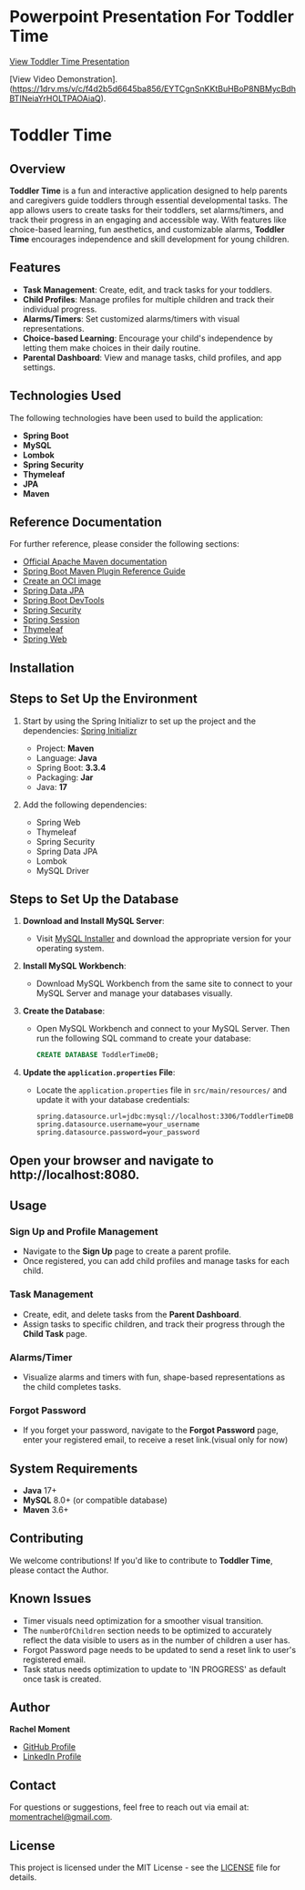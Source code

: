 
# Powerpoint Presentation For Toddler Time
[View Toddler Time Presentation](https://1drv.ms/p/c/f4d2b5d6645ba856/ESsPJWjEEeNFjXXr4zybNAIBTXMxhZ6iL8rSIGwaNbjZdA?e=E4SPTU)

[View Video Demonstration].
(https://1drv.ms/v/c/f4d2b5d6645ba856/EYTCgnSnKKtBuHBoP8NBMycBdhBTINeiaYrHOLTPAOAiaQ).

# Toddler Time

## Overview
**Toddler Time** is a fun and interactive application designed to help parents and caregivers guide toddlers through essential developmental tasks. The app allows users to create tasks for their toddlers, set alarms/timers, and track their progress in an engaging and accessible way. With features like choice-based learning, fun aesthetics, and customizable alarms, **Toddler Time** encourages independence and skill development for young children.

## Features
- **Task Management**: Create, edit, and track tasks for your toddlers.
- **Child Profiles**: Manage profiles for multiple children and track their individual progress.
- **Alarms/Timers**: Set customized alarms/timers with visual representations.
- **Choice-based Learning**: Encourage your child's independence by letting them make choices in their daily routine.
- **Parental Dashboard**: View and manage tasks, child profiles, and app settings.

## Technologies Used

The following technologies have been used to build the application:

- **Spring Boot**
- **MySQL**
- **Lombok**
- **Spring Security**
- **Thymeleaf**
- **JPA**
- **Maven**

## Reference Documentation
For further reference, please consider the following sections:

- [Official Apache Maven documentation](https://maven.apache.org/guides/index.html)
- [Spring Boot Maven Plugin Reference Guide](https://docs.spring.io/spring-boot/docs/current/maven-plugin/reference/html/)
- [Create an OCI image](https://docs.spring.io/spring-boot/docs/current/reference/html/container-images.html)
- [Spring Data JPA](https://docs.spring.io/spring-data/jpa/docs/current/reference/html/)
- [Spring Boot DevTools](https://docs.spring.io/spring-boot/docs/current/reference/htmlsingle/#using.devtools)
- [Spring Security](https://docs.spring.io/spring-security/site/docs/current/reference/html5/)
- [Spring Session](https://docs.spring.io/spring-session/reference/)
- [Thymeleaf](https://www.thymeleaf.org/documentation.html)
- [Spring Web](https://docs.spring.io/spring/docs/current/spring-framework-reference/web.html)


## Installation
## Steps to Set Up the Environment

1. Start by using the Spring Initializr to set up the project and the dependencies: [Spring Initializr](https://start.spring.io)
   - Project: **Maven**
   - Language: **Java**
   - Spring Boot: **3.3.4**
   - Packaging: **Jar**
   - Java: **17**
   
2. Add the following dependencies:
   - Spring Web
   - Thymeleaf
   - Spring Security
   - Spring Data JPA
   - Lombok
   - MySQL Driver

## Steps to Set Up the Database

1. **Download and Install MySQL Server**: 
   - Visit [MySQL Installer](https://dev.mysql.com/downloads/installer/) and download the appropriate version for your operating system.
   
2. **Install MySQL Workbench**:
   - Download MySQL Workbench from the same site to connect to your MySQL Server and manage your databases visually.

3. **Create the Database**:
   - Open MySQL Workbench and connect to your MySQL Server. Then run the following SQL command to create your database:
     ```sql
     CREATE DATABASE ToddlerTimeDB;
     ```

4. **Update the `application.properties` File**:
   - Locate the `application.properties` file in `src/main/resources/` and update it with your database credentials:
     ```properties
     spring.datasource.url=jdbc:mysql://localhost:3306/ToddlerTimeDB
     spring.datasource.username=your_username
     spring.datasource.password=your_password
     ```
   
## Open your browser and navigate to http://localhost:8080.


## Usage

### Sign Up and Profile Management
- Navigate to the **Sign Up** page to create a parent profile.
- Once registered, you can add child profiles and manage tasks for each child.

### Task Management
- Create, edit, and delete tasks from the **Parent Dashboard**.
- Assign tasks to specific children, and track their progress through the **Child Task** page.

### Alarms/Timer
- Visualize alarms and timers with fun, shape-based representations as the child completes tasks.

### Forgot Password
- If you forget your password, navigate to the **Forgot Password** page, enter your registered email, to receive a reset link.(visual only for now)

## System Requirements
- **Java** 17+
- **MySQL** 8.0+ (or compatible database)
- **Maven** 3.6+


## Contributing

We welcome contributions! If you'd like to contribute to **Toddler Time**, please contact the Author.


## Known Issues

- Timer visuals need optimization for a smoother visual transition.
- The `numberOfChildren` section needs to be optimized to accurately reflect the data visible to users as in the number of children a user has.
- Forgot Password page needs to be updated to send a reset link to user's registered email.
- Task status needs optimization to update to 'IN PROGRESS' as default once task is created.


## Author
**Rachel Moment**

- [GitHub Profile](https://github.com/kianatahleigh)  
- [LinkedIn Profile](https://www.linkedin.com/in/rachel-moment/)

## Contact
For questions or suggestions, feel free to reach out via email at: [momentrachel@gmail.com](mailto:momentrachel@gmail.com).

## License
This project is licensed under the MIT License - see the [LICENSE](LICENSE) file for details.

